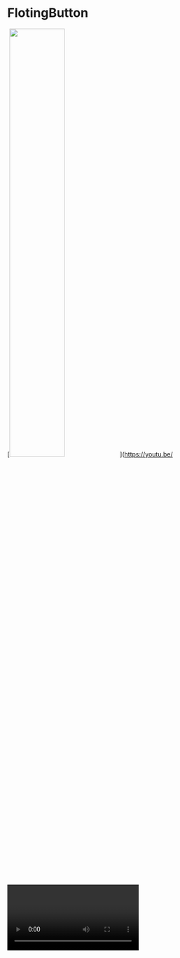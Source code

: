 # FlotingButton
[<img src="https://img.youtube.com/vi/<VIDEO ID>/maxresdefault.jpg" width="50%">](https://youtu.be/<VIDEO ID>)
